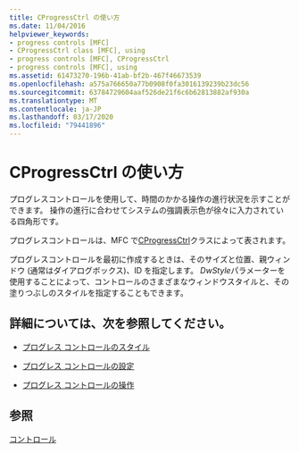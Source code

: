 ```yaml
---
title: CProgressCtrl の使い方
ms.date: 11/04/2016
helpviewer_keywords:
- progress controls [MFC]
- CProgressCtrl class [MFC], using
- progress controls [MFC], CProgressCtrl
- progress controls [MFC], using
ms.assetid: 61473270-196b-41ab-bf2b-467f46673539
ms.openlocfilehash: a575a766650a77b0908f0fa3016139239b23dc56
ms.sourcegitcommit: 63784729604aaf526de21f6c6b62813882af930a
ms.translationtype: MT
ms.contentlocale: ja-JP
ms.lasthandoff: 03/17/2020
ms.locfileid: "79441896"
---
```

# <a name="using-cprogressctrl"></a>CProgressCtrl の使い方

プログレスコントロールを使用して、時間のかかる操作の進行状況を示すことができます。 操作の進行に合わせてシステムの強調表示色が徐々に入力されている四角形です。

プログレスコントロールは、MFC で[CProgressCtrl](../mfc/reference/cprogressctrl-class.md)クラスによって表されます。

プログレスコントロールを最初に作成するときは、そのサイズと位置、親ウィンドウ (通常はダイアログボックス)、ID を指定します。 *DwStyle*パラメーターを使用することによって、コントロールのさまざまなウィンドウスタイルと、その塗りつぶしのスタイルを指定することもできます。

## <a name="what-do-you-want-to-know-more-about"></a>詳細については、次を参照してください。

- [プログレス コントロールのスタイル](../mfc/styles-for-the-progress-control.md)

- [プログレス コントロールの設定](../mfc/settings-for-the-progress-control.md)

- [プログレス コントロールの操作](../mfc/manipulating-the-progress-control.md)

## <a name="see-also"></a>参照

[コントロール](../mfc/controls-mfc.md)
